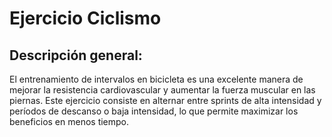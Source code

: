 # Ejercicio Ciclismo

## Descripción general:
El entrenamiento de intervalos en bicicleta es una excelente manera de mejorar la resistencia cardiovascular y aumentar la fuerza muscular en las piernas. Este ejercicio consiste en alternar entre sprints de alta intensidad y períodos de descanso o baja intensidad, lo que permite maximizar los beneficios en menos tiempo.


